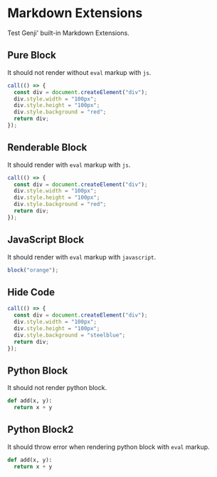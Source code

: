# Markdown Extensions

Test Genji' built-in Markdown Extensions.

## Pure Block

It should not render without `eval` markup with `js`.

```js
call(() => {
  const div = document.createElement("div");
  div.style.width = "100px";
  div.style.height = "100px";
  div.style.background = "red";
  return div;
});
```

## Renderable Block

It should render with `eval` markup with `js`.

```js eval {0,4}
call(() => {
  const div = document.createElement("div");
  div.style.width = "100px";
  div.style.height = "100px";
  div.style.background = "red";
  return div;
});
```

## JavaScript Block

It should render with `eval` markup with `javascript`.

```javascript eval
block("orange");
```

## Hide Code

```js eval code=false
call(() => {
  const div = document.createElement("div");
  div.style.width = "100px";
  div.style.height = "100px";
  div.style.background = "steelblue";
  return div;
});
```

## Python Block

It should not render python block.

```python
def add(x, y):
  return x + y
```

## Python Block2

It should throw error when rendering python block with `eval` markup.

```python eval
def add(x, y):
  return x + y
```
